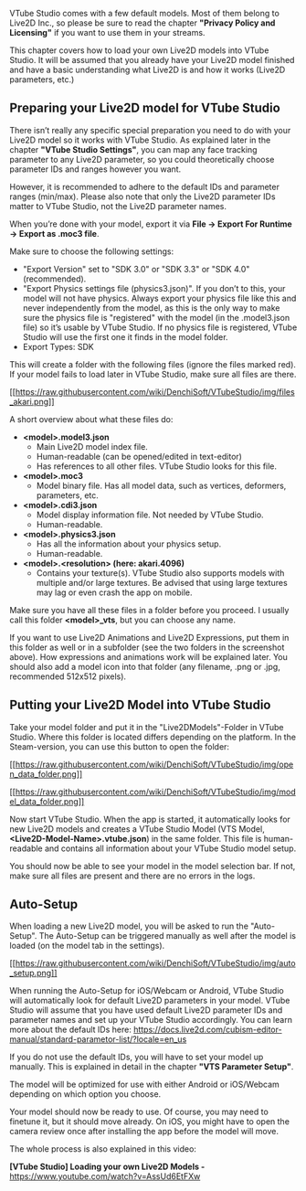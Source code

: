 VTube Studio comes with a few default models. Most of them belong to Live2D Inc., so please be sure to read the chapter **"Privacy Policy and Licensing"** if you want to use them in your streams.

This chapter covers how to load your own Live2D models into VTube Studio. It will be assumed that you already have your Live2D model finished and have a basic understanding what Live2D is and how it works (Live2D parameters, etc.)

## Preparing your Live2D model for VTube Studio

There isn’t really any specific special preparation you need to do with your Live2D model so it works with VTube Studio. As explained later in the chapter **"VTube Studio Settings"**, you can map any face tracking parameter to any Live2D parameter, so you could theoretically choose parameter IDs and ranges however you want.

However, it is recommended to adhere to the default IDs and parameter ranges (min/max). Please also note that only the Live2D parameter IDs matter to VTube Studio, not the Live2D parameter names.

When you’re done with your model, export it via **File → Export For Runtime → Export as .moc3 file**.

Make sure to choose the following settings:

* "Export Version" set to "SDK 3.0" or "SDK 3.3" or "SDK 4.0" (recommended).
* "Export Physics settings file (physics3.json)". If you don’t to this, your model will not have physics. Always export your physics file like this and never independently from the model, as this is the only way to make sure the physics file is "registered" with the model (in the .model3.json
file) so it’s usable by VTube Studio. If no physics file is registered, VTube Studio will use the first one it finds in the model folder.
* Export Types: SDK

This will create a folder with the following files (ignore the files marked red). If your model fails to load later in VTube Studio, make sure all files are there.

[[https://raw.githubusercontent.com/wiki/DenchiSoft/VTubeStudio/img/files_akari.png]]

A short overview about what these files do:

* **\<model\>.model3.json**
  * Main Live2D model index file.
  * Human-readable (can be opened/edited in text-editor)
  * Has references to all other files. VTube Studio looks for this file.
* **\<model\>.moc3**
  * Model binary file. Has all model data, such as vertices, deformers, parameters, etc.
* **\<model\>.cdi3.json**
  * Model display information file. Not needed by VTube Studio.
  * Human-readable.
* **\<model\>.physics3.json**
  * Has all the information about your physics setup.
  * Human-readable.
* **\<model\>.\<resolution\> (here: akari.4096)**
  * Contains your texture(s). VTube Studio also supports models with multiple and/or large textures. Be advised that using large textures may lag or even crash the app on mobile.

Make sure you have all these files in a folder before you proceed. I usually call this folder **\<model\>_vts**, but you can choose any name.

If you want to use Live2D Animations and Live2D Expressions, put them in this folder as well or in a subfolder (see the two folders in the screenshot above). How expressions and animations work will be explained later. You should also add a model icon into that folder (any filename, .png or .jpg,
recommended 512x512 pixels).

## Putting your Live2D Model into VTube Studio

Take your model folder and put it in the "Live2DModels"-Folder in VTube Studio. Where this folder is located differs depending on the platform. In the Steam-version, you can use this button to open the folder:

[[https://raw.githubusercontent.com/wiki/DenchiSoft/VTubeStudio/img/open_data_folder.png]]

[[https://raw.githubusercontent.com/wiki/DenchiSoft/VTubeStudio/img/model_data_folder.png]]

Now start VTube Studio. When the app is started, it automatically looks for new Live2D models and creates a VTube Studio Model (VTS Model, **\<Live2D-Model-Name\>.vtube.json**) in the same folder. This file is human-readable and contains all information about your VTube Studio model setup.

You should now be able to see your model in the model selection bar. If not, make sure all files are present and there are no errors in the logs.

## Auto-Setup

When loading a new Live2D model, you will be asked to run the "Auto-Setup". The Auto-Setup can be triggered manually as well after the model is loaded (on the model tab in the settings).

[[https://raw.githubusercontent.com/wiki/DenchiSoft/VTubeStudio/img/auto_setup.png]]

When running the Auto-Setup for iOS/Webcam or Android, VTube Studio will automatically look for default Live2D parameters in your model. VTube Studio will assume that you have used default Live2D parameter IDs and parameter names and set up your VTube Studio accordingly. You can learn more about the default IDs here: https://docs.live2d.com/cubism-editor-manual/standard-parametor-list/?locale=en_us

If you do not use the default IDs, you will have to set your model up manually. This is explained in detail in the chapter **\"VTS Parameter Setup\"**.

The model will be optimized for use with either Android or iOS/Webcam depending on which option you choose.

Your model should now be ready to use. Of course, you may need to finetune it, but it should move already. On iOS, you might have to open the camera  review once after installing the app before the model will move.

The whole process is also explained in this video:

**[VTube Studio] Loading your own Live2D Models -** https://www.youtube.com/watch?v=AssUd6EtFXw




